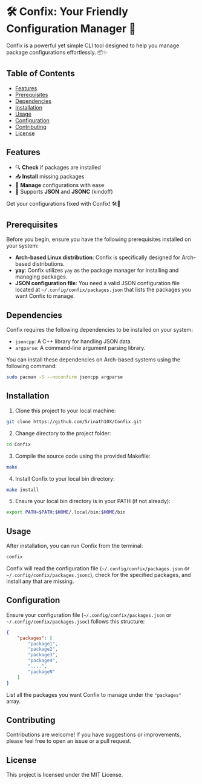 # 🛠️ Confix: Your Friendly Configuration Manager 🚀

Confix is a powerful yet simple CLI tool designed to help you manage package configurations effortlessly. 📦✨

## Table of Contents

- [Features](#features)
- [Prerequisites](#prerequisites)
- [Dependencies](#dependencies)
- [Installation](#installation)
- [Usage](#usage)
- [Configuration](#configuration)
- [Contributing](#contributing)
- [License](#license)

## Features

- 🔍 **Check** if packages are installed
- 📥 **Install** missing packages
- 📝 **Manage** configurations with ease
- 🌟 Supports **JSON** and **JSONC** (kindoff)

Get your configurations fixed with Confix! 🛠️🔧

## Prerequisites

Before you begin, ensure you have the following prerequisites installed on your system:

- **Arch-based Linux distribution**: Confix is specifically designed for Arch-based distributions.
- **yay**: Confix utilizes `yay` as the package manager for installing and managing packages.
- **JSON configuration file**: You need a valid JSON configuration file located at `~/.config/confix/packages.json` that lists the packages you want Confix to manage.

## Dependencies

Confix requires the following dependencies to be installed on your system:

- `jsoncpp`: A C++ library for handling JSON data.
- `argparse`: A command-line argument parsing library.

You can install these dependencies on Arch-based systems using the following command:

```bash
sudo pacman -S --noconfirm jsoncpp argparse
```

## Installation

1. Clone this project to your local machine:

```bash
git clone https://github.com/Srinath10X/Confix.git
```

2. Change directory to the project folder:

```bash
cd Confix
```

3. Compile the source code using the provided Makefile:

```bash
make
```

4. Install Confix to your local bin directory:

```bash
make install
```

5. Ensure your local bin directory is in your PATH (if not already):

```bash
export PATH=$PATH:$HOME/.local/bin:$HOME/bin
```

## Usage

After installation, you can run Confix from the terminal:

```bash
confix
```

Confix will read the configuration file (`~/.config/confix/packages.json` or `~/.config/confix/packages.jsonc`), check for the specified packages, and install any that are missing.

## Configuration

Ensure your configuration file (`~/.config/confix/packages.json` or `~/.config/confix/packages.jsoc`) follows this structure:

```json
{
	"packages": [
		"package1",
		"package2",
		"package3",
		"package4",
		"....",
		"packageN"
	]
}
```

List all the packages you want Confix to manage under the `"packages"` array.

## Contributing

Contributions are welcome! If you have suggestions or improvements, please feel free to open an issue or a pull request.

## License

This project is licensed under the MIT License.
